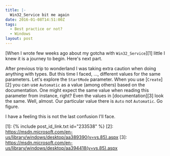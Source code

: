 ```yaml
---
title: |-
  Win32_Service bit me again
date: 2016-01-08T14:51:00Z
tags:
  - Best practice or not?
  - Windows
layout: post
---
```

[When I wrote few weeks ago about my gotcha with `Win32_Service`][1] little I knew it is a journey to begin. Here's next part.

<!-- excerpt -->

After previous trip to wonderland I was taking extra caution when doing anything with types. But this time I faced, ..., different values for the same parameters. Let's explore the `StartMode` parameter. When you use [`Create`][2] you can use `Automatic` as a value (among others) based on the documentation. One might expect the same value when reading this parameter from instance, right? Even the values in [documentation][3] look the same. Well, almost. Our particular value there is `Auto` not `Automatic`. Go figure.

I have a feeling this is not the last confusion I'll face.

[1]: {% include post_id_link.txt id="233538" %}
[2]: https://msdn.microsoft.com/en-us/library/windows/desktop/aa389390(v=vs.85).aspx
[3]: https://msdn.microsoft.com/en-us/library/windows/desktop/aa394418(v=vs.85).aspx